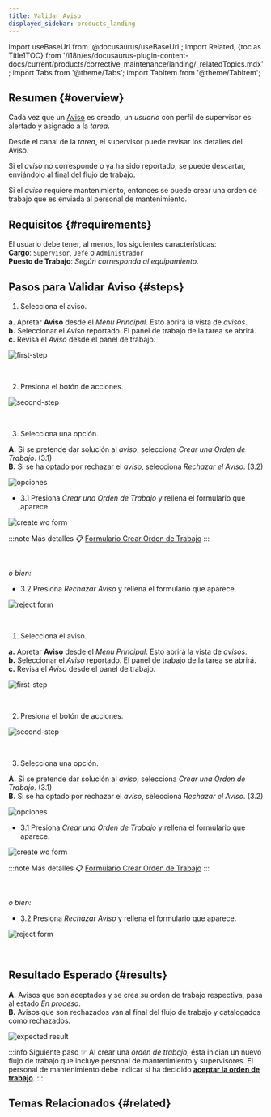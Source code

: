 ```yaml
---
title: Validar Aviso
displayed_sidebar: products_landing
---
```


import useBaseUrl from '@docusaurus/useBaseUrl'; 
import Related, {toc as Title1TOC} from '/i18n/es/docusaurus-plugin-content-docs/current/products/corrective_maintenance/landing/_relatedTopics.mdx'; 
import Tabs from '@theme/Tabs';
import TabItem from '@theme/TabItem';

## Resumen {#overview}
Cada vez que un [Aviso](/docs/products/corrective_maintenance/landing/create_notification) es creado, un _usuario_ con perfil de supervisor es alertado y asignado a la _tarea_.  

Desde el canal de la _tarea_, el supervisor puede revisar los detalles del Aviso.  

Si el _aviso_ no corresponde o ya ha sido reportado, se puede descartar, enviándolo al final del flujo de trabajo.  

Si el _aviso_ requiere mantenimiento, entonces se puede crear una orden de trabajo que es enviada al personal de mantenimiento.

## Requisitos {#requirements} 
El usuario debe tener, al menos, los siguientes características:  
**Cargo**: `Supervisor`, `Jefe` o `Administrador`  
**Puesto de Trabajo**: _Según corresponda al equipamiento._  

## Pasos para Validar Aviso {#steps}

<Tabs>
<TabItem value="desktop" label="Escritorio" default>

1. Selecciona el aviso.

<!-- <span className="hero__subtitle"><b>1. Seleccionar Aviso</b></span>
<br/>
<br/> -->

<div className="margin-left--lg">

**<span className="badge badge--warning">a.</span>** Apretar **Aviso** desde el _Menu Principal_. Esto abrirá la vista de _avisos_.  
**<span className="badge badge--warning">b.</span>** Seleccionar el _Aviso_ reportado. El panel de trabajo de la tarea se abrirá.  
**<span className="badge badge--warning">c.</span>** Revisa el _Aviso_ desde el panel de trabajo.  

![first-step](/img/productos_es/products_cm_validate_notification_01.png)

</div>
<br/>

2. Presiona el botón de acciones.

<!-- <span className="hero__subtitle"><b>2. Apretar botón de acciones </b></span>
<br/>
<br/> -->

<div className="margin-left--lg">

![second-step](/img/productos_es/products_cm_validate_notification_02.png)

</div>
<br/>

3. Selecciona una opción.

<div className="margin-left--lg">

**<span className="badge badge--danger">A.</span>** Si se pretende dar solución al _aviso_, selecciona _Crear una Orden de Trabajo_. (3.1)  
**<span className="badge badge--danger">B.</span>** Si se ha optado por rechazar el _aviso_, selecciona _Rechazar el Aviso_. (3.2)  

<div className="img_sizing_small">

![opciones](/img/productos_es/products_cm_validate_notification_02a.png)

</div>

</div>

- 3.1 Presiona _Crear una Orden de Trabajo_ y rellena el formulario que aparece.

<!-- <span className="hero__subtitle"><b>2.1 Crear una Orden de Trabajo</b></span>
<br/>
<br/> -->

<div className="margin-left--lg">

<div className="img_sizing_small">

<!-- ![second-first-step](/img/productos_es/products_cm_validate_notification_02-1.png) -->

![create wo form](/img/productos_es/products_cm_validate_notification_02-1a.png)

</div>

:::note Más detalles
📋 [Formulario Crear Orden de Trabajo](/docs/products/corrective_maintenance/forms/form_create_wo)
:::

</div>
<br/>

_o bien:_

- 3.2 Presiona _Rechazar Aviso_ y rellena el formulario que aparece.

<!-- <span className="hero__subtitle"><b>2.2 Rechazar el Aviso</b></span>
<br/>
<br/> -->

<div className="margin-left--lg">

<div className="img_sizing_small">

<!-- ![second-second-step](/img/productos_es/products_cm_validate_notification_02-2.png) -->

![reject form](/img/productos_es/products_cm_validate_notification_02-2a.png)

</div>
</div>
<br/>

</TabItem>
<TabItem value="mobile" label="Versión Móvil">
    
1. Selecciona el aviso.


<div className="margin-left--lg">

**<span className="badge badge--warning">a.</span>** Apretar **Aviso** desde el _Menu Principal_. Esto abrirá la vista de _avisos_.  
**<span className="badge badge--warning">b.</span>** Seleccionar el _Aviso_ reportado. El panel de trabajo de la tarea se abrirá.  
**<span className="badge badge--warning">c.</span>** Revisa el _Aviso_ desde el panel de trabajo.  

![first-step](/img/productos_es/products_cm_validate_notification_01.png)

</div>
<br/>

2. Presiona el botón de acciones.

<!-- <span className="hero__subtitle"><b>2. Apretar botón de acciones </b></span>
<br/>
<br/> -->

<div className="margin-left--lg">

![second-step](/img/productos_es/products_cm_validate_notification_02.png)

</div>
<br/>

3. Selecciona una opción.

<div className="margin-left--lg">

**<span className="badge badge--danger">A.</span>** Si se pretende dar solución al _aviso_, selecciona _Crear una Orden de Trabajo_. (3.1)  
**<span className="badge badge--danger">B.</span>** Si se ha optado por rechazar el _aviso_, selecciona _Rechazar el Aviso_. (3.2)  

<div className="img_sizing_small">

![opciones](/img/productos_es/products_cm_validate_notification_02a.png)

</div>

</div>

- 3.1 Presiona _Crear una Orden de Trabajo_ y rellena el formulario que aparece.

<!-- <span className="hero__subtitle"><b>2.1 Crear una Orden de Trabajo</b></span>
<br/>
<br/> -->

<div className="margin-left--lg">

<div className="img_sizing_small">

<!-- ![second-first-step](/img/productos_es/products_cm_validate_notification_02-1.png) -->

![create wo form](/img/productos_es/products_cm_validate_notification_02-1a.png)

</div>

:::note Más detalles
📋 [Formulario Crear Orden de Trabajo](/docs/products/corrective_maintenance/forms/form_create_wo)
:::

</div>
<br/>

_o bien:_

- 3.2 Presiona _Rechazar Aviso_ y rellena el formulario que aparece.

<!-- <span className="hero__subtitle"><b>2.2 Rechazar el Aviso</b></span>
<br/>
<br/> -->

<div className="margin-left--lg">

<div className="img_sizing_small">

<!-- ![second-second-step](/img/productos_es/products_cm_validate_notification_02-2.png) -->

![reject form](/img/productos_es/products_cm_validate_notification_02-2a.png)

</div>
</div>
<br/>

</TabItem>
</Tabs>

## Resultado Esperado {#results}

<div className="margin-left--lg">

**<span className="badge badge--danger">A.</span>** Avisos que son aceptados y se crea su orden de trabajo respectiva, pasa al estado _En proceso_.  
**<span className="badge badge--danger">B.</span>** Avisos que son rechazados van al final del flujo de trabajo y catalogados como rechazados.

![expected result](/img/productos_es/products_cm_validate_notification_03.png)

</div>

:::info Siguiente paso
☞ Al crear una _orden de trabajo_, ésta inician un nuevo flujo de trabajo que incluye personal de mantenimiento y supervisores. El personal de mantenimiento debe indicar si ha decidido [**aceptar la orden de trabajo**](/docs/products/corrective_maintenance/landing/wo_accept).
:::

## Temas Relacionados {#related}

<Related/>
